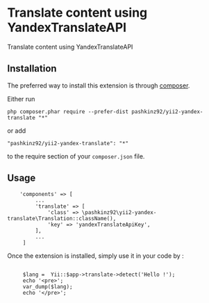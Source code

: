 Translate content using YandexTranslateAPI
==========================================
Translate content using YandexTranslateAPI

Installation
------------

The preferred way to install this extension is through [composer](http://getcomposer.org/download/).

Either run

```
php composer.phar require --prefer-dist pashkinz92/yii2-yandex-translate "*"
```

or add

```
"pashkinz92/yii2-yandex-translate": "*"
```

to the require section of your `composer.json` file.


Usage
-----

```
    'components' => [
         ...
         'translate' => [
             'class' => \pashkinz92\yii2-yandex-translate\Translation::className(),
             'key' => 'yandexTranslateApiKey',
         ],
         ...
     ]
```

Once the extension is installed, simply use it in your code by  :

```
 
     $lang =  Yii::$app->translate->detect('Hello !');
     echo '<pre>';
     var_dump($lang);
     echo '</pre>';
```